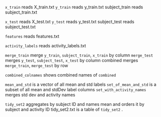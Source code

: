 `x_train` reads X_train.txt `y_train` reads y_train.txt subject_train reads subject_train.txt

`x_test` reads X_test.txt `y_test` reads y_test.txt subject_test reads subject_test.txt

`features` reads features.txt

`activity_labels` reads activity_labels.txt

`merge_train` merge `y_train`, `subject_train`, `x_train` by column `merge_test` merges `y_test`, `subject_test`, `x_test` by column combined merges `merge_train`, `merge_test` by row

`combined_colnames` shows combined names of `combined`

`mean_and_std` is a vector of all mean and std labels `set_of_mean_and_std` is a subset of all mean and stdDev label columns `set_with_activity_names` merges std dev and activity names

`tidy_set2` aggregates by subject ID and names mean and orders it by subject and activity ID tidy_set2.txt is a table of `tidy_set2` .

